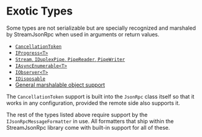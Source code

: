 # Exotic Types

Some types are not serializable but are specially recognized and marshaled by StreamJsonRpc when used in arguments or return values.

* [`CancellationToken`](sendrequest.md#cancellation)
* [`IProgress<T>`](progresssupport.md)
* [`Stream`, `IDuplexPipe`, `PipeReader`, `PipeWriter`](oob_streams.md)
* [`IAsyncEnumerable<T>`](asyncenumerable.md)
* [`IObserver<T>`](observer.md)
* [`IDisposable`](disposable.md)
* [General marshalable object support](general_marshaled_objects.md)

The `CancellationToken` support is built into the `JsonRpc` class itself so that it works in any configuration, provided the remote side also supports it.

The rest of the types listed above require support by the `IJsonRpcMessageFormatter` in use. All formatters that ship within the StreamJsonRpc library come with built-in support for all of these.
